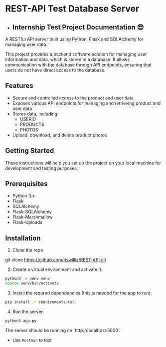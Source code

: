 # REST-API Test Database Server
 - ## Internship Test Project Documentation :sunglasses:

A RESTful API server built using Python, Flask and SQLAlchemy for managing user data.

This project provides a backend software solution for managing user information and data, which is stored in a database. It allows communication with the database through API endpoints, ensuring that users do not have direct access to the database. 

## Features
- Secure and controlled access to the product and user data
- Exposes various API endpoints for managing and retrieving product and user data
- Stores data, including: 
    - USERID
    - PRODUCTS
    - PHOTOS
- Upload, download, and delete product photos

## Getting Started
These instructions will help you set up the project on your local machine for development and testing purposes.

## Prerequisites
- Python 3.x
- Flask
- SQLAlchemy
- Flask-SQLAlchemy
- Flask-Marshmallow
- Flask-Uploads

## Installation
1. Clone the repo 

git clone https://github.com/itswillis/REST-API.git

2. Create a virtual environment and activate it:
```bash 
python3 -m venv venv
source venv/bin/activate
```

3. Install the requred dependencies (this is needed for the app to run):
```bash 
pip install -r requirements.txt
``` 

4. Run the server: 
```bash
python3 app.py
```

The server should be running on 'http://localhost:5000'. 
- Use `Postman` to test



